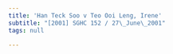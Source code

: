 ```yaml
---
title: 'Han Teck Soo v Teo Ooi Leng, Irene'
subtitle: "[2001] SGHC 152 / 27\_June\_2001"
tags: null

---
```


